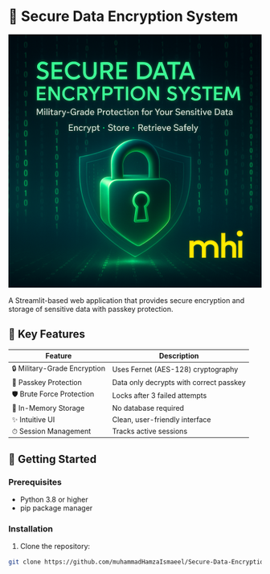 # 🔐 Secure Data Encryption System

![Project Banner](assets/app-banner.png)

A Streamlit-based web application that provides secure encryption and storage of sensitive data with passkey protection.

## 🌟 Key Features

| Feature | Description |
|---------|-------------|
| 🔒 Military-Grade Encryption | Uses Fernet (AES-128) cryptography |
| 🔑 Passkey Protection | Data only decrypts with correct passkey |
| 🛡️ Brute Force Protection | Locks after 3 failed attempts |
| 💾 In-Memory Storage | No database required |
| ✨ Intuitive UI | Clean, user-friendly interface |
| ⏱ Session Management | Tracks active sessions |

## 🚀 Getting Started

### Prerequisites
- Python 3.8 or higher
- pip package manager

### Installation
1. Clone the repository:
```bash
git clone https://github.com/muhammadHamzaIsmaeel/Secure-Data-Encryption-System.git